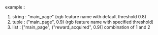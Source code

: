 
example :
1. string : "main_page" (rgb feature name with default threshold 0.8)
2. tuple : ("main_page", 0.9) (rgb feature name with specified threshold)
3. list : ["main_page", ("reward_acquired", 0.9)]    combination of 1 and 2
